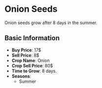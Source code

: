 # Onion Seeds

Onion seeds grow after 8 days in the summer.

## Basic Information

- **Buy Price**: 17$
- **Sell Price**: 8$
- **Crop Name**: Onion
- **Crop Sell Price**: 80$
- **Time to Grow**: 8 days.
- **Seasons**:
  - Summer